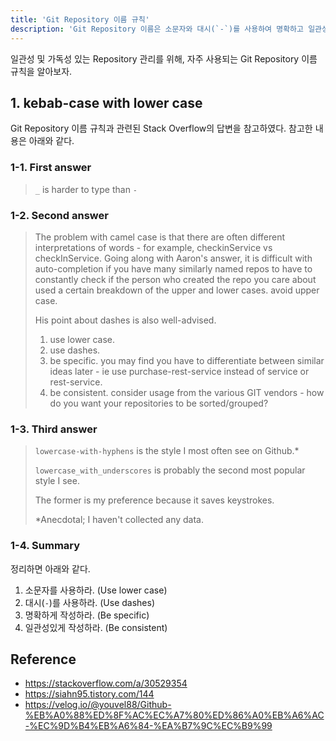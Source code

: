 ```yaml
---
title: 'Git Repository 이름 규칙'
description: 'Git Repository 이름은 소문자와 대시(`-`)를 사용하여 명확하고 일관성 있게 작성해야 하며, 나중에 비슷한 이름의 Repository를 구분할 수 있도록 구체적으로 작성하는 것이 좋다.'
---
```


일관성 및 가독성 있는 Repository 관리를 위해, 자주 사용되는 Git Repository 이름 규칙을 알아보자.

## 1. kebab-case with lower case

Git Repository 이름 규칙과 관련된 Stack Overflow의 답변을 참고하였다. 참고한 내용은 아래와 같다.

### 1-1. First answer

> `_` is harder to type than `-`

### 1-2. Second answer

> The problem with camel case is that there are often different interpretations of words - for example, checkinService vs checkInService. Going along with Aaron's answer, it is difficult with auto-completion if you have many similarly named repos to have to constantly check if the person who created the repo you care about used a certain breakdown of the upper and lower cases. avoid upper case.
>
> His point about dashes is also well-advised.
>
> 1. use lower case.
> 1. use dashes.
> 1. be specific. you may find you have to differentiate between similar ideas later - ie use purchase-rest-service instead of service or rest-service.
> 1. be consistent. consider usage from the various GIT vendors - how do you want your repositories to be sorted/grouped?

### 1-3. Third answer

> `lowercase-with-hyphens` is the style I most often see on Github.*
>
> `lowercase_with_underscores` is probably the second most popular style I see.
>
> The former is my preference because it saves keystrokes.
>
> *Anecdotal; I haven't collected any data.

### 1-4. Summary

정리하면 아래와 같다.

1. 소문자를 사용하라. (Use lower case)
1. 대시(`-`)를 사용하라. (Use dashes)
1. 명확하게 작성하라. (Be specific)
1. 일관성있게 작성하라. (Be consistent)

## Reference

- <https://stackoverflow.com/a/30529354>
- <https://siahn95.tistory.com/144>
- <https://velog.io/@youvel88/Github-%EB%A0%88%ED%8F%AC%EC%A7%80%ED%86%A0%EB%A6%AC-%EC%9D%B4%EB%A6%84-%EA%B7%9C%EC%B9%99>
